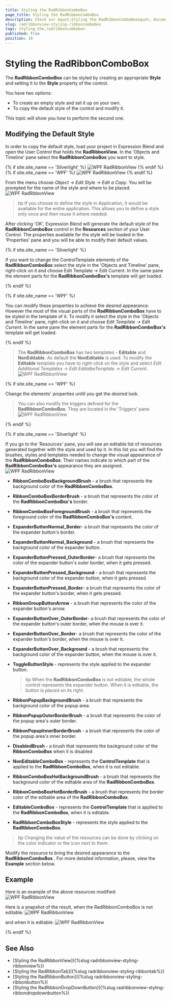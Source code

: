 ```yaml
---
title: Styling the RadRibbonComboBox
page_title: Styling the RadRibbonComboBox
description: Check our &quot;Styling the RadRibbonComboBox&quot; documentation article for the RadRibbonView {{ site.framework_name }} control.
slug: radribbonview-styling-ribboncombobox
tags: styling,the,radribboncombobox
published: True
position: 18
---
```


# Styling the RadRibbonComboBox

The __RadRibbonComboBox__ can be styled by creating an appropriate __Style__ and setting it to the __Style__ property of the control.			

You have two options:

* To create an empty style and set it up on your own.
* To copy the default style of the control and modify it.

This topic will show you how to perform the second one.

## Modifying the Default Style

In order to copy the default style, load your project in Expression Blend and open the User Control that holds the __RadRibbonView__. In the 'Objects and Timeline' pane select the __RadRibbonComboBox__ you want to style.				

{% if site.site_name == 'Silverlight' %}
![WPF RadRibbonView ](images/RibbonView_Styling_ComboBox_Locate.png)
{% endif %}
{% if site.site_name == 'WPF' %}
![WPF RadRibbonView ](images/RibbonView_Styling_ComboBox_LocateWPF.png)
{% endif %}

From the menu choose *Object -> Edit Style -> Edit a Copy*. You will be prompted for the name of the style and where to be placed.
![WPF RadRibbonView ](images/RibbonView_Styling_ComboBox_CreateStyle.png)

>tip If you choose to define the style in Application, it would be available for the entire application. This allows you to define a style only once and then reuse it where needed.

After clicking 'OK', Expression Blend will generate the default style of the __RadRibbonComboBox__ control in the __Resources__ section of your User Control. The properties available for the style will be loaded in the 'Properties' pane and you will be able to modify their default values.

{% if site.site_name == 'Silverlight' %}

If you want to change the ControlTemplate elements of the __RadRibbonComboBox__ select the style in the 'Objects and Timeline' pane, right-click on it and choose Edit Template -> Edit Current. In the same pane the element parts for the __RadRibbonComboBox's__ template will get loaded.

{% endif %}

{% if site.site_name == 'WPF' %}

You can modify these properties to achieve the desired appearance. However the most of the visual parts of the __RadRibbonComboBox__ have to be styled in the template of it. To modify it select the style in the 'Objects and Timeline' pane, right-click on it and choose *Edit Template -> Edit Current*. In the same pane the element parts for the __RadRibbonComboBox's__ template will get loaded.

{% endif %}

>The __RadRibbonComboBox__ has two templates - __Editable__ and __NonEditable__. As default the __NonEditable__ is used. To modify the __Editable__ template you have to right-click on the style and select *Edit Additional Templates -> Edit EditalbeTemplate -> Edit Current*.
>![WPF RadRibbonView ](images/RibbonView_Styling_ComboBox_ControlTemplate.png)

{% if site.site_name == 'WPF' %}

Change the elements' properties untill you get the desired look.

>You can also modify the triggers defined for the __RadRibbonComboBox__. They are located in the 'Triggers' pane.
>![WPF RadRibbonView ](images/RibbonView_Styling_ComboBox_Triggers.png)

{% endif %}

{% if site.site_name == 'Silverlight' %}

If you go to the 'Resources' pane, you will see an editable list of resources generated together with the style and used by it. In this list you will find the brushes, styles and templates needed to change the visual appearance of the __RadRibbonComboBox__. Their names indicate to which part of the __RadRibbonComboBox's__ appearance they are assigned.
![WPF RadRibbonView ](images/RibbonView_Styling_ComboBox_Resources.png)

* __RibbonComboBoxBackgroundBrush__ - a brush that represents the background color of the __RadRibbonComboBox__.						

* __RibbonComboBoxBorderBrush__ - a brush that represents the color of the __RadRibbonComboBox's__ border.						

* __RibbonComboBoxForegroundBrush__ - a brush that represents the foreground color of the __RadRibbonComboBox's__ content.						

* __ExpanderButtonNormal_Border__- a brush that represents the color of the expander button's border.						

* __ExpanderButtonNormal_Background__ - a brush that represents the background color of the expander button.						

* __ExpanderButtonPressed_OuterBorder__- a brush that represents the color of the expander button's outer border, when it gets pressed.						

* __ExpanderButtonPressed_Background__ - a brush that represents the background color of the expander button, when it gets pressed.						

* __ExpanderButtonPressed_Border__- a brush that represents the color of the expander button's border, when it gets pressed.						

* __RibbonGroupButtonArrow__ - a brush that represents the color of the expander button's arrow.						

* __ExpanderButtonOver_OuterBorder__- a brush that represents the color of the expander button's outer border, when the mouse is over it.						

* __ExpanderButtonOver_Border__- a brush that represents the color of the expander button's border, when the mouse is over it.						

* __ExpanderButtonOver_Background__ - a brush that represents the background color of the expander button, when the mouse is over it.						

* __ToggleButtonStyle__ - represents the style applied to the expander button.						

	>tip When the __RadRibbonComboBox__ is not editable, the whole control represents the expander button. When it is editable, the button is placed on its right.					

* __RibbonPopupBackgroundBrush__ - a brush that represents the background color of the popup area.						

* __RibbonPopupOuterBorderBrush__ - a brush that represents the color of the popup area's outer border.						

* __RibbonPopupInnerBorderBrush__ - a brush that represents the color of the popup area's inner border.						

* __DisabledBrush__ - a brush that represents the background color of the __RibbonComboBox__ when it is disabled						

* __NonEditableComboBox__ - represents the __ControlTemplate__ that is applied to the __RadRibbonComboBox__, when it is not editable.						

* __RibbonComboBoxHotBackgroundBrush__ - a brush that represents the background color of the editable area of the __RadRibbonComboBox__.						

* __RibbonComboBoxHotBorderBrush__ - a brush that represents the border color of the editable area of the __RadRibbonComboBox__.						

* __EditableComboBox__ - represents the __ControlTemplate__ that is applied to the __RadRibbonComboBox__, when it is editable.						

* __RadRibbonComboBoxStyle__ - represents the style applied to the __RadRibbonComboBox__.						

>tip Changing the value of the resources can be done by clicking on the color indicator or the icon next to them.

Modify the resource to bring the desired appearance to the __RadRibbonComboBox__ . For more detailed information, please, view the __Example__ section below.

## Example

Here is an example of the above resources modified:
![WPF RadRibbonView ](images/RibbonView_Styling_ComboBox_ResourcesModified.png)

Here is a snapshot of the result, when the RadRibbonComboBox is not editable:
![WPF RadRibbonView ](images/RibbonView_Styling_ComboBox_Example.png)

and when it is editable:
![WPF RadRibbonView ](images/RibbonView_Styling_ComboBox_ExampleEditable.png)

{% endif %}

## See Also
 * [Styling the RadRibbonView]({%slug radribbonview-styling-ribbonview%})
 * [Styling the RadRibbonTab]({%slug radribbonview-styling-ribbontab%})
 * [Styling the RadRibbonButton]({%slug radribbonview-styling-ribbonbutton%})
 * [Styling the RadRibbonDropDownButton]({%slug radribbonview-styling-ribbondropdownbutton%})